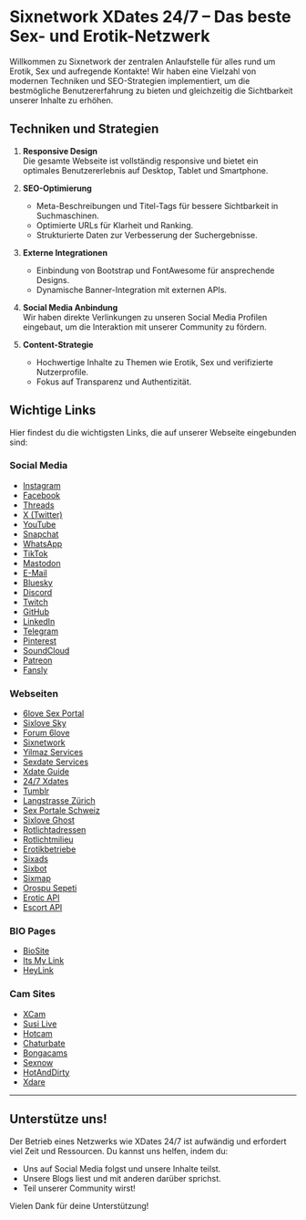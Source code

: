 # Sixnetwork XDates 24/7 – Das beste Sex- und Erotik-Netzwerk

Willkommen zu Sixnetwork der zentralen Anlaufstelle für alles rund um Erotik, Sex und aufregende Kontakte! Wir haben eine Vielzahl von modernen Techniken und SEO-Strategien implementiert, um die bestmögliche Benutzererfahrung zu bieten und gleichzeitig die Sichtbarkeit unserer Inhalte zu erhöhen.

## **Techniken und Strategien**

1. **Responsive Design**  
   Die gesamte Webseite ist vollständig responsive und bietet ein optimales Benutzererlebnis auf Desktop, Tablet und Smartphone.

2. **SEO-Optimierung**  
   - Meta-Beschreibungen und Titel-Tags für bessere Sichtbarkeit in Suchmaschinen.
   - Optimierte URLs für Klarheit und Ranking.
   - Strukturierte Daten zur Verbesserung der Suchergebnisse.

3. **Externe Integrationen**  
   - Einbindung von Bootstrap und FontAwesome für ansprechende Designs.
   - Dynamische Banner-Integration mit externen APIs.

4. **Social Media Anbindung**  
   Wir haben direkte Verlinkungen zu unseren Social Media Profilen eingebaut, um die Interaktion mit unserer Community zu fördern.

5. **Content-Strategie**  
   - Hochwertige Inhalte zu Themen wie Erotik, Sex und verifizierte Nutzerprofile.
   - Fokus auf Transparenz und Authentizität.

## **Wichtige Links**

Hier findest du die wichtigsten Links, die auf unserer Webseite eingebunden sind:

### **Social Media**
- [Instagram](https://instagram.com/6love_swiss)
- [Facebook](https://www.facebook.com/6loveCH/)
- [Threads](https://www.threads.net/@6love_swiss)
- [X (Twitter)](https://x.com/6loveCH)
- [YouTube](https://www.youtube.com/@6love963)
- [Snapchat](https://www.snapchat.com/add/sixlove.ch)
- [WhatsApp](https://api.whatsapp.com/send?phone=417787394445)
- [TikTok](https://tiktok.com/@6lovech)
- [Mastodon](https://mastodon.social/@6love)
- [E-Mail](mailto:info@6love.ch)
- [Bluesky](https://bsky.app/profile/sixlove.bsky.social)
- [Discord](https://discord.gg/fC5PGATNkX)
- [Twitch](https://www.twitch.tv/6lovech)
- [GitHub](https://github.com/breakiboy/6love)
- [LinkedIn](https://www.linkedin.com/in/evren-yilmaz-6a62a6a7/)
- [Telegram](https://t.me/sixlovenet)
- [Pinterest](https://www.pinterest.de/sixlove/)
- [SoundCloud](https://soundcloud.com/6love-ch)
- [Patreon](https://www.patreon.com/c/Sixlove)
- [Fansly](https://fans.ly/application/form?r=6love)

### **Webseiten**
- [6love Sex Portal](https://6love.ch)
- [Sixlove Sky](https://sexportale.my.canva.site)
- [Forum 6love](https://forum.6love.ch)
- [Sixnetwork](https://sixnetwork.ch)
- [Yilmaz Services](https://www.yilmaz.services)
- [Sexdate Services](https://sexdate.services)
- [Xdate Guide](https://xdateguide.blogspot.com)
- [24/7 Xdates](https://storage.googleapis.com/xdate/index.html)
- [Tumblr](https://www.tumblr.com/blog/6lovech)
- [Langstrasse Zürich](https://www.lang-strasse.ch)
- [Sex Portale Schweiz](https://sex-portale.ch)
- [Sixlove Ghost](https://sixlove.ghost.io/)
- [Rotlichtadressen](https://www.rotlichtadressen.ch/)
- [Rotlichtmilieu](https://rotlichtmilieu.ch/)
- [Erotikbetriebe](https://erotikbetriebe.ch/)
- [Sixads](https://sixads.ch/)
- [Sixbot](https://sixbot.ch/)
- [Sixmap](https://sixmap.ch/)
- [Orospu Sepeti](https://orospusepeti.com/)
- [Erotic API](https://blist.ch/)
- [Escort API](https://backend.6love.ch/)

### **BIO Pages**
- [BioSite](https://bio.site/sixlove)
- [Its My Link](https://its-my.link/@6love)
- [HeyLink](https://heylink.me/sixlove/)

### **Cam Sites**
- [XCam](https://x-cam.ch/joinmenow)
- [Susi Live](https://susi.live/livelanding?ADR=wp0e4f15a0)
- [Hotcam](https://www.hotcam.ch/)
- [Chaturbate](https://chaturbate.com/in/?tour=LQps&campaign=9MGQt&track=default&room=breakiboy)
- [Bongacams](https://bongacams8.com/track?c=801025)
- [Sexnow](https://sex-now.ch/)
- [HotAndDirty](https://www.hotanddirty.ch/)
- [Xdare](https://xdare.ch/)

---

## **Unterstütze uns!**
Der Betrieb eines Netzwerks wie XDates 24/7 ist aufwändig und erfordert viel Zeit und Ressourcen. Du kannst uns helfen, indem du:
- Uns auf Social Media folgst und unsere Inhalte teilst.
- Unsere Blogs liest und mit anderen darüber sprichst.
- Teil unserer Community wirst!

Vielen Dank für deine Unterstützung!
